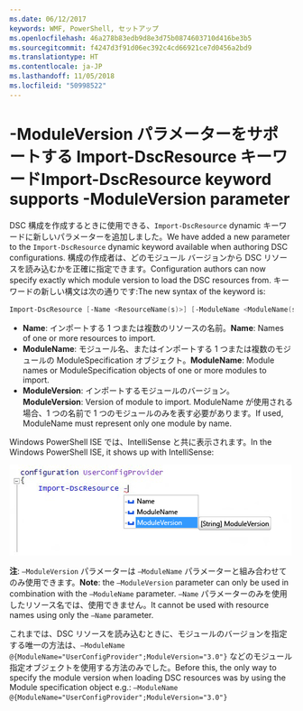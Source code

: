 ```yaml
---
ms.date: 06/12/2017
keywords: WMF, PowerShell, セットアップ
ms.openlocfilehash: 46a278b83edb9d8e3d75b0874603710d416be3b5
ms.sourcegitcommit: f4247d3f91d06ec392c4cd66921ce7d0456a2bd9
ms.translationtype: HT
ms.contentlocale: ja-JP
ms.lasthandoff: 11/05/2018
ms.locfileid: "50998522"
---
```

# <a name="import-dscresource-keyword-supports--moduleversion-parameter"></a><span data-ttu-id="8626e-102">-ModuleVersion パラメーターをサポートする Import-DscResource キーワード</span><span class="sxs-lookup"><span data-stu-id="8626e-102">Import-DscResource keyword supports -ModuleVersion parameter</span></span>

<span data-ttu-id="8626e-103">DSC 構成を作成するときに使用できる、`Import-DscResource` dynamic キーワードに新しいパラメーターを追加しました。</span><span class="sxs-lookup"><span data-stu-id="8626e-103">We have added a new parameter to the `Import-DscResource` dynamic keyword available when authoring DSC configurations.</span></span> <span data-ttu-id="8626e-104">構成の作成者は、どのモジュール バージョンから DSC リソースを読み込むかを正確に指定できます。</span><span class="sxs-lookup"><span data-stu-id="8626e-104">Configuration authors can now specify exactly which module version to load the DSC resources from.</span></span> <span data-ttu-id="8626e-105">キーワードの新しい構文は次の通りです:</span><span class="sxs-lookup"><span data-stu-id="8626e-105">The new syntax of the keyword is:</span></span>

```powershell
Import-DscResource [-Name <ResourceName(s)>] [-ModuleName <ModuleName(s)>] [-ModuleVersion <ModuleVersion>]
```

* <span data-ttu-id="8626e-106">**Name**: インポートする 1 つまたは複数のリソースの名前。</span><span class="sxs-lookup"><span data-stu-id="8626e-106">**Name**: Names of one or more resources to import.</span></span>
* <span data-ttu-id="8626e-107">**ModuleName**: モジュール名、またはインポートする 1 つまたは複数のモジュールの ModuleSpecification オブジェクト。</span><span class="sxs-lookup"><span data-stu-id="8626e-107">**ModuleName**: Module names or ModuleSpecification objects of one or more modules to import.</span></span>
* <span data-ttu-id="8626e-108">**ModuleVersion**: インポートするモジュールのバージョン。</span><span class="sxs-lookup"><span data-stu-id="8626e-108">**ModuleVersion**: Version of module to import.</span></span> <span data-ttu-id="8626e-109">ModuleName が使用される場合、1 つの名前で 1 つのモジュールのみを表す必要があります。</span><span class="sxs-lookup"><span data-stu-id="8626e-109">If used, ModuleName must represent only one module by name.</span></span>

<span data-ttu-id="8626e-110">Windows PowerShell ISE では、IntelliSense と共に表示されます。</span><span class="sxs-lookup"><span data-stu-id="8626e-110">In the Windows PowerShell ISE, it shows up with IntelliSense:</span></span>

![](../images/Import-DscResource-Modversion.jpg)

<span data-ttu-id="8626e-111">**注**: `–ModuleVersion` パラメーターは `–ModuleName` パラメーターと組み合わせてのみ使用できます。</span><span class="sxs-lookup"><span data-stu-id="8626e-111">**Note**: the `–ModuleVersion` parameter can only be used in combination with the `–ModuleName` parameter.</span></span> <span data-ttu-id="8626e-112">`–Name` パラメーターのみを使用したリソース名では、使用できません。</span><span class="sxs-lookup"><span data-stu-id="8626e-112">It cannot be used with resource names using only the `–Name` parameter.</span></span>

<span data-ttu-id="8626e-113">これまでは、DSC リソースを読み込むときに、モジュールのバージョンを指定する唯一の方法は、`–ModuleName @{ModuleName="UserConfigProvider";ModuleVersion="3.0"}` などのモジュール指定オブジェクトを使用する方法のみでした。</span><span class="sxs-lookup"><span data-stu-id="8626e-113">Before this, the only way to specify the module version when loading DSC resources was by using the Module specification object e.g.: `–ModuleName @{ModuleName="UserConfigProvider";ModuleVersion="3.0"}`</span></span>
